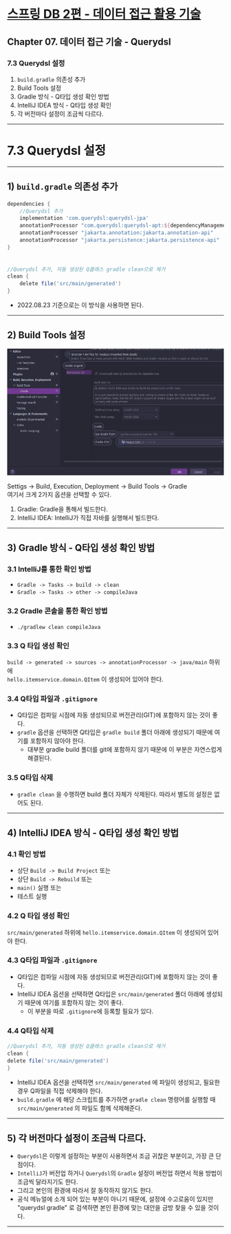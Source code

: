 # <a href = "../README.md" target="_blank">스프링 DB 2편 - 데이터 접근 활용 기술</a>
## Chapter 07. 데이터 접근 기술 - Querydsl
### 7.3 Querydsl 설정
1) `build.gradle` 의존성 추가
2) Build Tools 설정
3) Gradle 방식 - Q타입 생성 확인 방법
4) IntelliJ IDEA 방식 - Q타입 생성 확인 
5) 각 버전마다 설정이 조금씩 다르다.

---

# 7.3 Querydsl 설정

---

## 1) `build.gradle` 의존성 추가
```groovy
dependencies {
    //Querydsl 추가
    implementation 'com.querydsl:querydsl-jpa'
    annotationProcessor "com.querydsl:querydsl-apt:${dependencyManagement.importedProperties['querydsl.version']}:jpa"
    annotationProcessor "jakarta.annotation:jakarta.annotation-api"
    annotationProcessor "jakarta.persistence:jakarta.persistence-api"
}


//Querydsl 추가, 자동 생성된 Q클래스 gradle clean으로 제거
clean {
    delete file('src/main/generated')
}
```
- 2022.08.23 기준으로는 이 방식을 사용하면 된다.

---

## 2) Build Tools 설정
![build_tool_setting](img/build_tool_setting.png)

Settigs → Build, Execution, Deployment → Build Tools → Gradle  
여기서 크게 2가지 옵션을 선택할 수 있다.  
1. Gradle: Gradle을 통해서 빌드한다.
2. IntelliJ IDEA: IntelliJ가 직접 자바를 실행해서 빌드한다.

---

## 3) Gradle 방식 - Q타입 생성 확인 방법

### 3.1 IntelliJ를 통한 확인 방법
- `Gradle -> Tasks -> build -> clean`
- `Gradle -> Tasks -> other -> compileJava`

### 3.2 Gradle 콘솔을 통한 확인 방법
- `./gradlew clean compileJava`

### 3.3 Q 타입 생성 확인
`build -> generated -> sources -> annotationProcessor -> java/main` 하위에  
`hello.itemservice.domain.QItem` 이 생성되어 있어야 한다.

### 3.4 Q타입 파일과 `.gitignore`
- Q타입은 컴파일 시점에 자동 생성되므로 버전관리(GIT)에 포함하지 않는 것이 좋다.
- `gradle` 옵션을 선택하면 Q타입은 `gradle build` 폴더 아래에 생성되기 때문에 여기를 포함하지 않아야 한다.
  - 대부분 gradle build 폴더를 git에 포함하지 않기 때문에 이 부분은 자연스럽게 해결된다.

### 3.5 Q타입 삭제
- `gradle clean` 을 수행하면 build 폴더 자체가 삭제된다. 따라서 별도의 설정은 없어도 된다.

---

## 4) IntelliJ IDEA 방식 - Q타입 생성 확인 방법

### 4.1 확인 방법
- 상단 `Build -> Build Project` 또는
- 상단 `Build -> Rebuild` 또는
- `main()` 실행 또는
- 테스트 실행

### 4.2 Q 타입 생성 확인
`src/main/generated` 하위에 `hello.itemservice.domain.QItem` 이 생성되어 있어야 한다.

### 4.3 Q타입 파일과 `.gitignore`
- Q타입은 컴파일 시점에 자동 생성되므로 버전관리(GIT)에 포함하지 않는 것이 좋다.
- IntelliJ IDEA 옵션을 선택하면 Q타입은 `src/main/generated` 폴더 아래에 생성되기 때문에 여기를 포함하지 않는 것이 좋다.
  - 이 부분을 따로 `.gitignore`에 등록할 필요가 있다.

### 4.4 Q타입 삭제
```groovy
//Querydsl 추가, 자동 생성된 Q클래스 gradle clean으로 제거
clean {
delete file('src/main/generated')
}
```
- IntelliJ IDEA 옵션을 선택하면 `src/main/generated` 에 파일이 생성되고, 필요한 경우 Q파일을 직접 삭제해야 한다.
- `build.gradle` 에 해당 스크립트를 추가하면 `gradle clean` 명령어를 실행할 때 `src/main/generated` 의 파일도 함께 삭제해준다.

---

## 5) 각 버전마다 설정이 조금씩 다르다.
- `Querydsl`은 이렇게 설정하는 부분이 사용하면서 조금 귀찮은 부분이고, 가장 큰 단점이다.
- `IntelliJ`가 버전업 하거나 `Querydsl`의 `Gradle` 설정이 버전업 하면서 적용 방법이 조금씩 달라지기도 한다.
- 그리고 본인의 환경에 따라서 잘 동작하지 않기도 한다.
- 공식 메뉴얼에 소개 되어 있는 부분이 아니기 때문에, 설정에 수고로움이 있지만 "querydsl gradle" 로 검색하면 본인 환경에 맞는 대안을 금방 찾을 수 있을 것이다.

---
